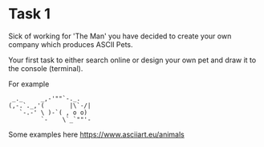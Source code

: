 # Task 1

Sick of working for 'The Man' you have decided to create your own company which produces ASCII Pets.

Your first task to either search online or design your own pet and draw it to the console (terminal).

For example

```
 _._     _,-'""`-._.    
(,-.`._,'(       |\`-/|
   `-.-' \ )-`( , o o) 
         `-    \`_`""'- 
```



Some examples here
https://www.asciiart.eu/animals